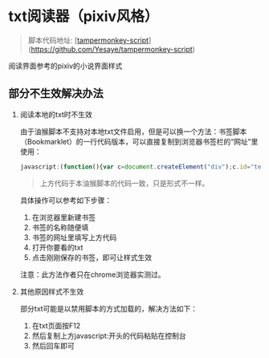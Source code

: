 # txt阅读器（pixiv风格）

> 脚本代码地址: [[tampermonkey-script](https://github.com/Yesaye/tampermonkey-script)](https://github.com/Yesaye/tampermonkey-script)

阅读界面参考的pixiv的小说界面样式

## 部分不生效解决办法

1. 阅读本地的txt时不生效

    由于油猴脚本不支持对本地txt文件启用，但是可以换一个方法：书签脚本（Bookmarklet）的一行代码版本，可以直接复制到浏览器书签栏的“网址”里使用：

    ```javascript
    javascript:(function(){var c=document.createElement("div");c.id="text_containter";var b=document.createElement("div");b.id="text_box";c.appendChild(b);document.body.appendChild(c);var a=document.getElementsByTagName("pre")[0];if(a){b.textContent=a.textContent;a.remove();}var d=document.createElement("style");d.type="text/css";d.textContent="html { background-color: #f5f5f5; } body {margin: 0; padding: 0;} #text_containter {position: relative; left: 50%; margin: 0 0 0 -30%; width: 912px; background-color: #ffffff;} #text_box {color: #1f1f1f; max-width: 620px; margin: auto; font-size: 16px; line-height: 2; background-color: #ffffff; font-family: 'Avenir Next', Avenir, 'Source Sans', 'Noto Sans', Roboto, Verdana, 'Pingfang SC', 'Hiragino Sans GB', 'Lantinghei SC', 'Source Han Sans CN', 'Noto Sans CJK SC', 'Microsoft Yahei', DengXian, YuGothic, 'Hiragino Kaku Gothic Pro', Meiryo, 'Source Han Sans', 'Source Han Sans JP', 'Noto Sans CJK JP', 'Pingfang TC', 'Pingfang HK', 'Hiragino Sans CNS', 'Lantinghei TC', 'Source Han Sans TW', 'Source Han Sans HK', 'Noto Sans CJK TC', 'Microsoft JhengHei', 'Apple SD Gothic Neo', 'Source Han Sans K', 'Source Han Sans KR', 'Noto Sans CJK KR', 'Malgun Gothic', sans-serif; font-feature-settings: normal; overflow-wrap: break-word; white-space: pre-wrap; text-align: justify;}";(document.head||document.documentElement).appendChild(d);})();
    ```

    > 上方代码于本油猴脚本的代码一致，只是形式不一样。

    具体操作可以参考如下步骤：

    1. 在浏览器里新建书签
    2. 书签的名称随便填
    3. 书签的网址里填写上方代码
    4. 打开你要看的txt
    5. 点击刚刚保存的书签，即可让样式生效

    注意：此方法作者只在chrome浏览器实测过。

2. 其他原因样式不生效

    部分txt可能是以禁用脚本的方式加载的，解决方法如下：

    1. 在txt页面按F12
    2. 然后复制上方javascript:开头的代码粘贴在控制台
    3. 然后回车即可
